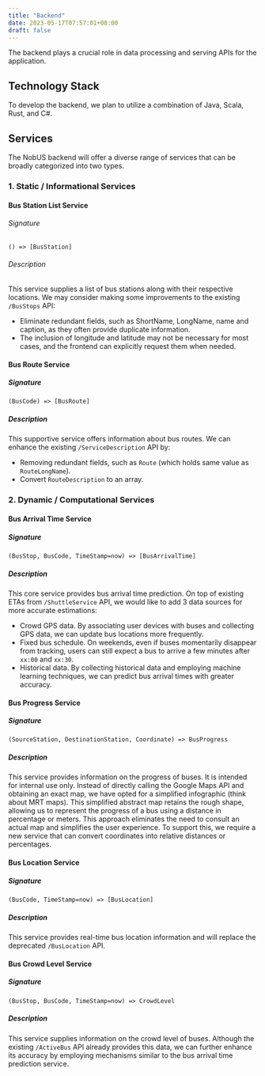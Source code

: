 ```yaml
---
title: "Backend"
date: 2023-05-17T07:57:01+08:00
draft: false
---
```


The backend plays a crucial role in data processing and serving APIs for the application.

## Technology Stack

To develop the backend, we plan to utilize a combination of Java, Scala, Rust, and C#.

## Services

The NobUS backend will offer a diverse range of services
that can be broadly categorized into two types.

### 1. Static / Informational Services

#### Bus Station List Service

###### Signature

`() => [BusStation]`

###### Description

This service supplies a list of bus stations along with their respective locations.
We may consider making some improvements to the existing `/BusStops` API:

- Eliminate redundant fields, such as ShortName, LongName, name and caption,
  as they often provide duplicate information.
- The inclusion of longitude and latitude may not be necessary for most cases,
  and the frontend can explicitly request them when needed.

#### Bus Route Service

##### Signature

`(BusCode) => [BusRoute]`

##### Description

This supportive service offers information about bus routes.
We can enhance the existing `/ServiceDescription` API by:

- Removing redundant fields, such as `Route` (which holds same value as `RouteLongName`).
- Convert `RouteDescription` to an array.

### 2. Dynamic / Computational Services

#### Bus Arrival Time Service 

##### Signature

`(BusStop, BusCode, TimeStamp=now) => [BusArrivalTime]`

##### Description

This core service provides bus arrival time prediction.
On top of existing ETAs from `/ShuttleService` API,
we would like to add 3 data sources for more accurate estimations:

- Crowd GPS data. By associating user devices with buses and collecting GPS data,
  we can update bus locations more frequently.
- Fixed bus schedule. On weekends, even if buses momentarily disappear from tracking,
  users can still expect a bus to arrive a few minutes after `xx:00` and `xx:30`.
- Historical data. By collecting historical data and employing machine learning techniques,
  we can predict bus arrival times with greater accuracy.

#### Bus Progress Service

##### Signature

`(SourceStation, DestinationStation, Coordinate) => BusProgress`

##### Description

This service provides information on the progress of buses.
It is intended for internal use only.
Instead of directly calling the Google Maps API and obtaining an exact map,
we have opted for a simplified infographic (think about MRT maps).
This simplified abstract map retains the rough shape,
allowing us to represent the progress of a bus using a distance in percentage or meters.
This approach eliminates the need to consult an actual map and simplifies the user experience.
To support this, we require a new service
that can convert coordinates into relative distances or percentages.


#### Bus Location Service

##### Signature

`(BusCode, TimeStamp=now) => [BusLocation]`

##### Description

This service provides real-time bus location information
and will replace the deprecated `/BusLocation` API.

#### Bus Crowd Level Service

##### Signature

`(BusStop, BusCode, TimeStamp=now) => CrowdLevel`

##### Description

This service supplies information on the crowd level of buses.
Although the existing `/ActiveBus` API already provides this data,
we can further enhance its accuracy
by employing mechanisms similar to the bus arrival time prediction service.
